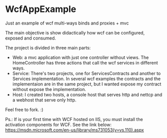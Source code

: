 # WcfAppExample
Just an example of wcf multi-ways binds and proxies + mvc

The main objective is show didactically how wcf can be configured, exposed and consumed. 

The project is divided in three main parts:
- Web: a mvc application with just one controller without views. The HomeController has three actions that call the wcf services in different ways.
- Service: There's two projects, one for ServicesContracts and another to Services implementation. In several wcf examples the contracts and the implementaion are in the same project, but I wanted expose my contract without expose the implementation.
- Host: I created two hosts, a console host that serves http and nettcp and a webhost that serve only http.

Feel free to fork. :)


Ps.: If is your first time with WCF hosted on IIS, you must install the activation components for WCF. See the link below: https://msdn.microsoft.com/en-us/library/ms731053(v=vs.110).aspx
